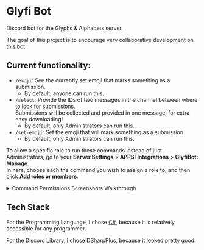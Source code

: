 # Glyfi Bot

Discord bot for the Glyphs & Alphabets server.

The goal of this project is to encourage very collaborative development on this bot.

## Current functionality:

- `/emoji`: See the currently set emoji that marks something as a submission.
  - By default, anyone can run this.
- `/select`: Provide the IDs of two messages in the channel between where to look for submissions.  
  Submissions will be collected and provided in one message, for extra easy downloading!
  - By default, only Administrators can run this.
- `/set-emoji`: Set the emoji that will mark something as a submission.
  - By default, only Administrators can run this.

To allow a specific role to run these commands instead of just Administrators,
go to your **Server Settings** > **APPS: Integrations** > **GlyfiBot: Manage**.  
In here, choose each the command you wish to assign a role to, and then click **Add roles or members**.

<details>
<summary>Command Permissions Screenshots Walkthrough</summary>

![](.github/readme_assets/perms-01.png)

![](.github/readme_assets/perms-02.png)

![](.github/readme_assets/perms-03.png)

![](.github/readme_assets/perms-04.png)

![](.github/readme_assets/perms-05.png)

</details>

## Tech Stack

For the Programming Language, I chose [C#](https://dotnet.microsoft.com/en-us/languages/csharp), because it is relatively accessible for any programmer.

For the Discord Library, I chose [DSharpPlus](https://github.com/DSharpPlus/DSharpPlus), because it looked pretty good.
